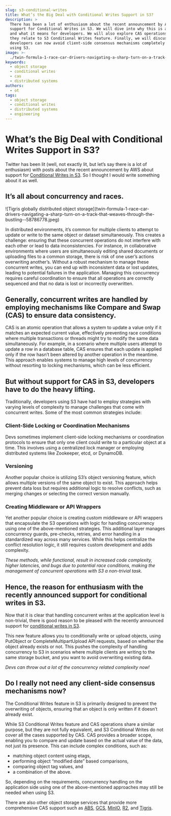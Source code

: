 ```yaml
---
slug: s3-conditional-writes
title: What’s the Big Deal with Conditional Writes Support in S3?
description: >
  There has been a lot of enthusiasm about the recent announcement by AWS about
  support for Conditional Writes in S3. We will dive into why this is a big deal
  and what it means for developers. We will also explore CAS operations and how
  they relate to S3 Conditional Writes feature. Finally, we will discuss whether
  developers can now avoid client-side consensus mechanisms completely when
  using S3.
image: >-
  ./twin-formula-1-race-car-drivers-navigating-a-sharp-turn-on-a-track-that-weaves-through-the-bustling--58786778.jpeg
keywords:
  - object storage
  - conditional writes
  - cas
  - distributed systems
authors:
  - ot
tags:
  - object storage
  - conditional writes
  - distributed systems
  - engineering
---
```


# What’s the Big Deal with Conditional Writes Support in S3?

Twitter has been lit (well, not exactly lit, but let’s say there is a lot of
enthusiasm) with posts about the recent announcement by AWS about support for
[Conditional Writes in S3](https://aws.amazon.com/about-aws/whats-new/2024/08/amazon-s3-conditional-writes/).
So I thought I would write something about it as well.

## It’s all about concurrency and races.

<span align="center">
  ![Tigris globally distributed object
  storage](twin-formula-1-race-car-drivers-navigating-a-sharp-turn-on-a-track-that-weaves-through-the-bustling--58786778.jpeg)
</span>

<!-- truncate -->

In distributed environments, it’s common for multiple clients to attempt to
update or write to the same object or dataset simultaneously. This creates a
challenge: ensuring that these concurrent operations do not interfere with each
other or lead to data inconsistencies. For instance, in collaborative
environments where users are simultaneously editing shared documents or
uploading files to a common storage, there is risk of one user’s actions
overwriting another’s. Without a robust mechanism to manage these concurrent
writes, you can end up with inconsistent data or lost updates, leading to
potential failures in the application. Managing this concurrency requires
careful coordination to ensure that all operations are correctly sequenced and
that no data is lost or incorrectly overwritten.

## Generally, concurrent writes are handled by employing mechanisms like Compare and Swap (CAS) to ensure data consistency.

CAS is an atomic operation that allows a system to update a value only if it
matches an expected current value, effectively preventing race conditions where
multiple transactions or threads might try to modify the same data
simultaneously. For example, in a scenario where multiple users attempt to
update a row in a database table, CAS ensures that each update is applied only
if the row hasn’t been altered by another operation in the meantime. This
approach enables systems to manage high levels of concurrency without resorting
to locking mechanisms, which can be less efficient.

## But without support for CAS in S3, developers have to do the heavy lifting.

Traditionally, developers using S3 have had to employ strategies with varying
levels of complexity to manage challenges that come with concurrent writes. Some
of the most common strategies include:

### Client-Side Locking or Coordination Mechanisms

Devs sometimes implement client-side locking mechanisms or coordination
protocols to ensure that only one client could write to a particular object at a
time. This involves using a centralized lock manager or employing distributed
systems like Zookeeper, etcd, or DynamoDB.

### Versioning

Another popular choice is utilizing S3’s object versioning feature, which allows
multiple versions of the same object to exist. This approach helps prevent data
loss but requires additional logic to resolve conflicts, such as merging changes
or selecting the correct version manually.

### Creating Middleware or API Wrappers

Yet another popular choice is creating custom middleware or API wrappers that
encapsulate the S3 operations with logic for handling concurrency using one of
the above-mentioned strategies. This additional layer manages concurrency
guards, pre-checks, retries, and error handling in a standardized way across
many services. While this helps centralize the conflict resolution logic, it
still requires custom development and adds complexity.

_These methods, while functional, result in increased code complexity, higher
latencies, and bugs due to potential race conditions, making the management of
concurrent operations with S3 a non-trivial task._

## Hence, the reason for enthusiasm with the recently announced support for conditional writes in S3.

Now that it is clear that handling concurrent writes at the application level is
non-trivial, there is good reason to be pleased with the recently announced
support for
[conditional writes in S3](https://aws.amazon.com/about-aws/whats-new/2024/08/amazon-s3-conditional-writes/).

This new feature allows you to conditionally write or upload objects, using
PutObject or CompleteMultipartUpload API requests, based on whether the object
already exists or not. This pushes the complexity of handling concurrency to S3
in scenarios where multiple clients are writing to the same storage bucket, and
you want to avoid overwriting existing data.

_Devs can throw out a lot of the concurrency related complexity now!_

## Do I really not need any client-side consensus mechanisms now?

The Conditional Writes feature in S3 is primarily designed to prevent the
overwriting of objects, ensuring that an object is only written if it doesn’t
already exist.

While S3 Conditional Writes feature and CAS operations share a similar purpose,
but they are not fully equivalent, and S3 Conditional Writes do not cover all
the cases supported by CAS. CAS provides a broader scope, enabling you to
compare and update based on the actual value of the data, not just its presence.
This can include complex conditions, such as:

- matching object content using etags,
- performing object “modified date” based comparisons,
- comparing object tag values, and
- a combination of the above.

So, depending on the requirements, concurrency handling on the application side
using one of the above-mentioned approaches may still be needed when using S3.

There are also other object storage services that provide more comprehensive CAS
support such as [ABS](https://azure.microsoft.com/en-us/products/storage/blobs),
[GCS](https://cloud.google.com/storage), [MinIO](https://min.io/),
[R2](https://developers.cloudflare.com/r2/), and
[Tigris](https://www.tigrisdata.com/docs/objects/conditionals/).
